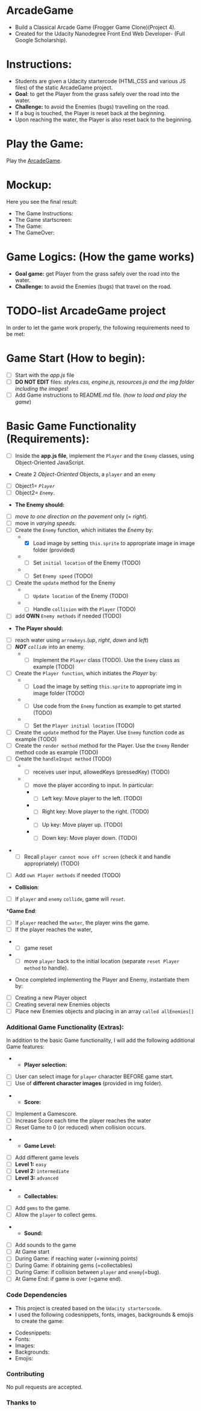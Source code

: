 # ArcadeGame
- Build a Classical Arcade Game (Frogger Game Clone)(Project 4).
- Created for the Udacity Nanodegree Front End Web Developer- (Full Google Scholarship).

# Instructions:
- Students are given a Udacity startercode (HTML,CSS and various JS files) of the static ArcadeGame project.
- __Goal__: to get the Player from the grass safely over the road into the water.
- __Challenge:__ to avoid the Enemies (bugs) travelling on the road. 
- If a bug is touched, the Player is reset back at the beginning. 
- Upon reaching the water, the Player is also reset back to the beginning.

# Play the Game:
Play the [ArcadeGame]().

# Mockup:
Here you see the final result:
- The Game Instructions:
- The Game startscreen:
- The Game:
- The GameOver:

# Game Logics: (How the game works)
- __Goal game:__ get Player from the grass safely over the road into the water.
- __Challenge:__ to avoid the Enemies (bugs) that travel on the road. 

# TODO-list ArcadeGame project
In order to let the game work properly, the following requirements need to be met:

# Game Start (How to begin):
- [ ] Start with the _app.js_ file
- [ ] **DO NOT EDIT** files: _styles.css, engine.js, resources.js and the img folder including the images_!
- [ ] Add Game instructions to README.md file. (_how to load and play the game_)

# Basic Game Functionality (Requirements):
- [ ] Inside the __app.js file__, implement the `Player` and the `Enemy` classes, using Object-Oriented JavaScript. 
* Create 2 _Object-Oriented_ Objects, a `player` and an `enemy`  
 - [ ] Object1= _`Player`_ 
 - [ ] Object2= _`Enemy`_.

* __The __Enemy__ should:__
-  [ ] _move to one direction on the pavement_ only (= _right_).
-  [ ] move in _varying speeds_.
- [ ] Create the `Enemy` function, which initiates the _Enemy_ by:
    * - [x] Load image by setting `this.sprite` to appropriate image in image folder (provided)
    * - [ ] Set `initial location` of the Enemy (TODO)
    * - [ ] Set `Enemy speed` (TODO)
- [ ] Create the `update` method for the Enemy
    * - [ ] `Update location` of the Enemy (TODO) 
    * - [ ] Handle `collision` with the `Player` (TODO) 
- [ ] add __OWN__ `Enemy methods` if needed (TODO) 

* __The __Player__ should:__
-  [ ] reach water using `arrowkeys`.(_up_, _right_, _down_ and _left_) 
- [ ] ___NOT__ `collide`_ into an enemy.
   * - [ ] Implement the `Player` class (TODO). Use the  `Enemy` class as example (TODO)
- [ ] Create the `Player function`, which initiates the _Player_ by:
    * - [ ] Load the image by setting `this.sprite` to appropriate img in image folder (TODO) 
    * - [ ] Use code from the  `Enemy` function as example to get started (TODO) 
    * - [ ] Set the `Player initial location` (TODO) 
- [ ] Create the `update` method for the Player. Use `Enemy` function code as example (TODO) 
- [ ] Create the `render method` method for the Player. Use the `Enemy` Render method code as example (TODO)     
- [ ] Create the `handleInput method` (TODO) 
  * - [ ] receives user input, allowedKeys (pressedKey)  (TODO) 
  * - [ ] move the player according to input. In particular:
    * - [ ] Left key: Move player to the left. (TODO) 
    * - [ ] Right key: Move player to the right. (TODO) 
    * - [ ] Up key: Move player up. (TODO) 
    * - [ ] Down key: Move player down. (TODO) 
 * - [ ]  Recall `player cannot move off screen` (check it and handle appropriately) (TODO)  
- [ ] Add `own Player methods` if needed (TODO) 

* __Collision__:
-  [ ] If `player` and `enemy` `collide`, game will  _`reset`_.

*__Game End__:
-  [ ] If `player` reached the `water`, the player wins the game.
 - [ ] If the player reaches the water, 
 * - [ ] game reset 
 * - [ ] move `player` back to the initial location (separate `reset Player method` to handle).

- Once completed implementing the Player and Enemy, instantiate them by:
- [ ] Creating a new Player object
- [ ] Creating several new Enemies objects 
- [ ] Place new Enemies objects and placing in an array `called allEnemies[]`

### Additional Game Functionality (Extras):
In addition to the basic Game functionality, I will add the following additional Game features: 
* - __Player selection:__ 
 - [ ] User can select image for `player` character BEFORE game start. 
 - [ ] Use of __different character images__ (provided in img folder).
* - __Score:__ 
- [ ] Implement a Gamescore. 
- [ ] Increase Score each time the player reaches the water
- [ ] Reset Game to 0 (or reduced) when collision occurs.
* - __Game Level:__ 
- [ ] Add different game levels
- [ ] __Level 1:__ `easy`
- [ ] __Level 2:__ `intermediate`
- [ ] __Level 3:__ `advanced`
* - __Collectables:__ 
- [ ] Add `gems` to the game. 
- [ ] Allow the `player` to collect gems.
* - __Sound:__ 
- [ ] Add sounds to the game 
- [ ] At Game start
- [ ] During Game: if reaching water (=winning points)
- [ ] During Game: if obtaining gems (=collectables)
- [ ] During Game: if collision between `player` and `enemy`(=bug).
- [ ] At Game End: if game is over (=game end).

### Code Dependencies
- This project is created based on the `Udacity starterscode`.
- I used the following codesnippets, fonts, images, backgrounds & emojis to create the game:
*  Codesnippets:
* Fonts:
* Images:
* Backgrounds: 
* Emojis:

### Contributing
No pull requests are accepted.

### Thanks to
